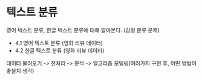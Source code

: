 # 텍스트 분류
영어 텍스트 분류, 한글 텍스트 분류에 대해 알아본다. (감정 분류 문제)

- 4.1 영어 텍스트 분류 (영화 리뷰 데이터)
- 4.2 한글 텍스트 분류 (영화 리뷰 데이터)

데이터 불러오기 -> 전처리 -> 분석 -> 알고리즘 모델링(여러가지 구현 후, 어떤 방법이 좋을지 생각)
